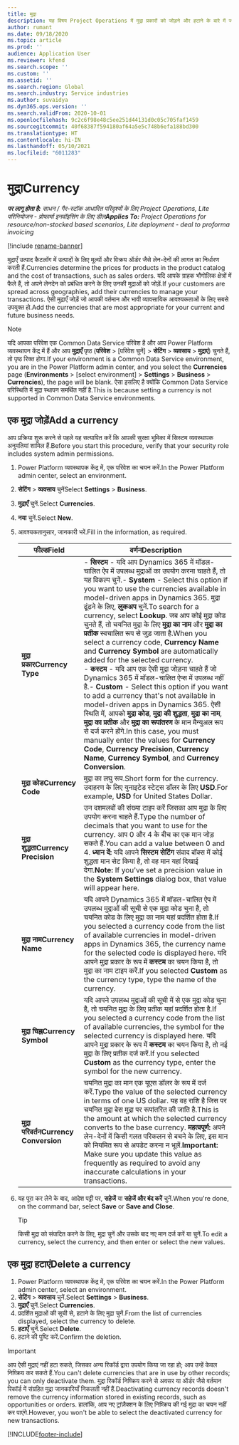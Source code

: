 ```yaml
---
title: मुद्रा
description: यह विषय Project Operations में मुद्रा प्रकारों को जोड़ने और हटाने के बारे में जानकारी देता है.
author: rumant
ms.date: 09/18/2020
ms.topic: article
ms.prod: ''
audience: Application User
ms.reviewer: kfend
ms.search.scope: ''
ms.custom: ''
ms.assetid: ''
ms.search.region: Global
ms.search.industry: Service industries
ms.author: suvaidya
ms.dyn365.ops.version: ''
ms.search.validFrom: 2020-10-01
ms.openlocfilehash: 9c2c6f98e48c5ee251d44131d0c05c705faf1459
ms.sourcegitcommit: 40f68387f594180af64a5e5c748b6efa188bd300
ms.translationtype: HT
ms.contentlocale: hi-IN
ms.lasthandoff: 05/10/2021
ms.locfileid: "6011283"
---
```

# <a name="currency"></a><span data-ttu-id="34f30-103">मुद्रा</span><span class="sxs-lookup"><span data-stu-id="34f30-103">Currency</span></span>

<span data-ttu-id="34f30-104">_**पर लागू होता है:** साधन / गैर-स्टॉक आधारित परिदृश्यों के लिए Project Operations, Lite परिनियोजन - प्रोफार्मा इनवॉइसिंग के लिए डील_</span><span class="sxs-lookup"><span data-stu-id="34f30-104">_**Applies To:** Project Operations for resource/non-stocked based scenarios, Lite deployment - deal to proforma invoicing_</span></span>

[!include [rename-banner](~/includes/cc-data-platform-banner.md)]

<span data-ttu-id="34f30-105">मुद्राएँ उत्पाद कैटलॉग में उत्पादों के लिए मूल्यों और विक्रय ऑर्डर जैसे लेन-देनों की लागत का निर्धारण करती हैं.</span><span class="sxs-lookup"><span data-stu-id="34f30-105">Currencies determine the prices for products in the product catalog and the cost of transactions, such as sales orders.</span></span> <span data-ttu-id="34f30-106">यदि आपके ग्राहक भौगोलिक क्षेत्रों में फैले हैं, तो अपने लेनदेन को प्रबंधित करने के लिए उनकी मुद्राओं को जोड़ें.</span><span class="sxs-lookup"><span data-stu-id="34f30-106">If your customers are spread across geographies, add their currencies to manage your transactions.</span></span> <span data-ttu-id="34f30-107">ऐसी मुद्राएँ जोड़ें जो आपकी वर्तमान और भावी व्यावसायिक आवश्यकताओं के लिए सबसे उपयुक्त हो.</span><span class="sxs-lookup"><span data-stu-id="34f30-107">Add the currencies that are most appropriate for your current and future business needs.</span></span>  

> [!NOTE]
> <span data-ttu-id="34f30-108">यदि आपका परिवेश एक Common Data Service परिवेश है और आप Power Platform व्यवस्थापन केंद्र में हैं और आप **मुद्राएँ** पृष्ठ (**परिवेश** > [परिवेश चुनें] > **सेटिंग** > **व्यवसाय** > **मुद्राएं**) चुनते हैं, तो पृष्ठ रिक्त होगा.</span><span class="sxs-lookup"><span data-stu-id="34f30-108">If your environment is a Common Data Service environment, you are in the Power Platform admin center, and you select the **Currencies** page (**Environments** > [select environment] > **Settings** > **Business** > **Currencies**), the page will be blank.</span></span> <span data-ttu-id="34f30-109">ऐसा इसलिए है क्योंकि Common Data Service परिस्थिति में मुद्रा स्थापन समर्थित नहीं है.</span><span class="sxs-lookup"><span data-stu-id="34f30-109">This is because setting a currency is not supported in Common Data Service environments.</span></span>

## <a name="add-a-currency"></a><span data-ttu-id="34f30-110">एक मुद्रा जोड़ें</span><span class="sxs-lookup"><span data-stu-id="34f30-110">Add a currency</span></span>  
<span data-ttu-id="34f30-111">आप प्रक्रिया शुरू करने से पहले यह सत्यापित करें कि आपकी सुरक्षा भूमिका में सिस्टम व्यवस्थापक अनुमतियां शामिल हैं.</span><span class="sxs-lookup"><span data-stu-id="34f30-111">Before you start this procedure, verify that your security role includes system admin permissions.</span></span> 

1. <span data-ttu-id="34f30-112">Power Platform व्यवस्थापक केंद्र में, एक परिवेश का चयन करें.</span><span class="sxs-lookup"><span data-stu-id="34f30-112">In the Power Platform admin center, select an environment.</span></span> 
2. <span data-ttu-id="34f30-113">**सेटिंग** > **व्यवसाय** चुनें</span><span class="sxs-lookup"><span data-stu-id="34f30-113">Select **Settings** > **Business**.</span></span>
3. <span data-ttu-id="34f30-114">**मुद्राएँ** चुनें.</span><span class="sxs-lookup"><span data-stu-id="34f30-114">Select **Currencies**.</span></span>  
4. <span data-ttu-id="34f30-115">**नया** चुनें.</span><span class="sxs-lookup"><span data-stu-id="34f30-115">Select **New**.</span></span>  
5. <span data-ttu-id="34f30-116">आवश्यकतानुसार, जानकारी भरें.</span><span class="sxs-lookup"><span data-stu-id="34f30-116">Fill in the information, as required.</span></span>  


   |          <span data-ttu-id="34f30-117">फील्ड</span><span class="sxs-lookup"><span data-stu-id="34f30-117">Field</span></span>          |                                                                                                                                                                                                                                                                                                                                                                            <span data-ttu-id="34f30-118">वर्णन</span><span class="sxs-lookup"><span data-stu-id="34f30-118">Description</span></span>                                                                                                                                                                                                                                                                                                                                                                            |
   |-------------------------|-------------------------------------------------------------------------------------------------------------------------------------------------------------------------------------------------------------------------------------------------------------------------------------------------------------------------------------------------------------------------------------------------------------------------------------------------------------------------------------------------------------------------------------------------------------------------------------------------------------------------------------------------------------------------------------------------------------------------------------------------------------------|
   |    <span data-ttu-id="34f30-119">**मुद्रा प्रकार**</span><span class="sxs-lookup"><span data-stu-id="34f30-119">**Currency Type**</span></span>    | <span data-ttu-id="34f30-120">- **सिस्टम** - यदि आप Dynamics 365 में मॉडल-चालित ऐप में उपलब्ध मुद्राओं का उपयोग करना चाहते हैं, तो यह विकल्प चुनें.</span><span class="sxs-lookup"><span data-stu-id="34f30-120">- **System** - Select this option if you want to use the currencies available in model-driven apps in Dynamics 365.</span></span> <span data-ttu-id="34f30-121">मुद्रा ढूंढने के लिए, **लुकअप** चुनें.</span><span class="sxs-lookup"><span data-stu-id="34f30-121">To search for a currency,  select **Lookup**.</span></span> <span data-ttu-id="34f30-122">जब आप कोई मुद्रा कोड चुनते हैं, तो चयनित मुद्रा के लिए **मुद्रा का नाम** और **मुद्रा का प्रतीक** स्वचालित रूप से जुड़ जाता है.</span><span class="sxs-lookup"><span data-stu-id="34f30-122">When you select a currency code, **Currency Name** and **Currency Symbol** are automatically added for the selected currency.</span></span><br /><span data-ttu-id="34f30-123">- **कस्टम** - यदि आप एक ऐसी मुद्रा जोड़ना चाहते हैं जो Dynamics 365 में मॉडल-चालित ऐप्स में उपलब्ध नहीं है.</span><span class="sxs-lookup"><span data-stu-id="34f30-123">- **Custom** - Select this option if you want to add a currency that's not available in model-driven apps in Dynamics 365.</span></span> <span data-ttu-id="34f30-124">ऐसी स्थिति में, आपको **मुद्रा कोड**, **मुद्रा की शुद्धता**, **मुद्रा का नाम**, **मुद्रा का प्रतीक** और **मुद्रा का रूपांतरण** के मान मैन्युअल रूप से दर्ज करने होंगे.</span><span class="sxs-lookup"><span data-stu-id="34f30-124">In this case, you must manually enter the values for **Currency Code**, **Currency Precision**, **Currency Name**, **Currency Symbol**, and **Currency Conversion**.</span></span> |
   |    <span data-ttu-id="34f30-125">**मुद्रा कोड**</span><span class="sxs-lookup"><span data-stu-id="34f30-125">**Currency Code**</span></span>    |                                                                                                                                                                                                                                                                                                                                            <span data-ttu-id="34f30-126">मुद्रा का लघु रूप.</span><span class="sxs-lookup"><span data-stu-id="34f30-126">Short form for the currency.</span></span> <span data-ttu-id="34f30-127">उदाहरण के लिए युनाइटेड स्टेट्स डॉलर के लिए **USD**.</span><span class="sxs-lookup"><span data-stu-id="34f30-127">For example, **USD** for United States Dollar.</span></span>                                                                                                                                                                                                                                                                                                                                            |
   | <span data-ttu-id="34f30-128">**मुद्रा शुद्धता**</span><span class="sxs-lookup"><span data-stu-id="34f30-128">**Currency Precision**</span></span>  |                                                                                                                                                                                  <span data-ttu-id="34f30-129">उन दशमलवों की संख्या टाइप करें जिसका आप मुद्रा के लिए उपयोग करना चाहते हैं.</span><span class="sxs-lookup"><span data-stu-id="34f30-129">Type the number of decimals that you want to use for the currency.</span></span>  <span data-ttu-id="34f30-130">आप 0 और 4 के बीच का एक मान जोड़ सकते हैं.</span><span class="sxs-lookup"><span data-stu-id="34f30-130">You can add a value between 0 and 4.</span></span> <span data-ttu-id="34f30-131">**ध्यान दें:**  यदि आपने **सिस्टम सेटिंग** संवाद बॉक्स में कोई शुद्धता मान सेट किया है, तो वह मान यहां दिखाई देगा.</span><span class="sxs-lookup"><span data-stu-id="34f30-131">**Note:**  If you've set a precision value in the **System Settings** dialog box, that value will appear here.</span></span>                                                                                                                                                                                  |
   |    <span data-ttu-id="34f30-132">**मुद्रा नाम**</span><span class="sxs-lookup"><span data-stu-id="34f30-132">**Currency Name**</span></span>    |                                                                                                                                                                                                                                         <span data-ttu-id="34f30-133">यदि आपने Dynamics 365 में मॉडल-चालित ऐप में उपलब्ध मुद्राओं की सूची से एक मुद्रा कोड चुना है, तो चयनित कोड के लिए मुद्रा का नाम यहां प्रदर्शित होता है.</span><span class="sxs-lookup"><span data-stu-id="34f30-133">If you selected a currency code from the list of available currencies in model-driven apps in Dynamics 365, the currency name for the selected code is displayed here.</span></span> <span data-ttu-id="34f30-134">यदि आपने मुद्रा प्रकार के रूप में **कस्टम** का चयन किया है, तो मुद्रा का नाम टाइप करें.</span><span class="sxs-lookup"><span data-stu-id="34f30-134">If you selected **Custom** as the currency type, type the name of the currency.</span></span>                                                                                                                                                                                                                                          |
   |   <span data-ttu-id="34f30-135">**मुद्रा चिह्न**</span><span class="sxs-lookup"><span data-stu-id="34f30-135">**Currency Symbol**</span></span>   |                                                                                                                                                                                                                                                                      <span data-ttu-id="34f30-136">यदि आपने उपलब्ध मुद्राओं की सूची में से एक मुद्रा कोड चुना है, तो चयनित मुद्रा के लिए प्रतीक यहां प्रदर्शित होता है.</span><span class="sxs-lookup"><span data-stu-id="34f30-136">If you selected a currency code from the list of available currencies, the symbol for the selected currency is displayed here.</span></span> <span data-ttu-id="34f30-137">यदि आपने मुद्रा प्रकार के रूप में **कस्टम** का चयन किया है, तो नई मुद्रा के लिए प्रतीक दर्ज करें.</span><span class="sxs-lookup"><span data-stu-id="34f30-137">If you selected **Custom** as the currency type, enter the symbol for the new currency.</span></span>                                                                                                                                                                                                                                                                       |
   | <span data-ttu-id="34f30-138">**मुद्रा परिवर्तन**</span><span class="sxs-lookup"><span data-stu-id="34f30-138">**Currency Conversion**</span></span> |                                                                                                                                                                                                                                     <span data-ttu-id="34f30-139">चयनित मुद्रा का मान एक यूएस डॉलर के रूप में दर्ज करें.</span><span class="sxs-lookup"><span data-stu-id="34f30-139">Type the value of the selected currency in terms of one US dollar.</span></span> <span data-ttu-id="34f30-140">यह वह राशि है जिस पर चयनित मुद्रा बेस मुद्रा पर रूपांतरित की जाति है.</span><span class="sxs-lookup"><span data-stu-id="34f30-140">This is the amount at which the selected currency converts to the base currency.</span></span> <span data-ttu-id="34f30-141">**महत्वपूर्ण:**  अपने लेन-देनों में किसी गलत परिकलन से बचने के लिए, इस मान को नियमित रूप से अपडेट करना न भूलें.</span><span class="sxs-lookup"><span data-stu-id="34f30-141">**Important:**  Make sure you update this value as frequently as required to avoid any inaccurate calculations in your transactions.</span></span>                                                                                                                                                                                                                                      |


6. <span data-ttu-id="34f30-142">यह पूरा कर लेने के बाद, आदेश पट्टी पर, **सहेजें** या **सहेजें और बंद करें** चुनें.</span><span class="sxs-lookup"><span data-stu-id="34f30-142">When you're done, on the command bar, select **Save** or **Save and Close**.</span></span>  

   > [!TIP]
   >  <span data-ttu-id="34f30-143">किसी मुद्रा को संपादित करने के लिए, मुद्रा चुनें और उसके बाद नए मान दर्ज करें या चुनें.</span><span class="sxs-lookup"><span data-stu-id="34f30-143">To edit a currency, select the currency, and then enter or select the new values.</span></span>  

## <a name="delete-a-currency"></a><span data-ttu-id="34f30-144">एक मुद्रा हटाएं</span><span class="sxs-lookup"><span data-stu-id="34f30-144">Delete a currency</span></span>  

1. <span data-ttu-id="34f30-145">Power Platform व्यवस्थापक केंद्र में, एक परिवेश का चयन करें.</span><span class="sxs-lookup"><span data-stu-id="34f30-145">In the Power Platform admin center, select an environment.</span></span> 
2. <span data-ttu-id="34f30-146">**सेटिंग** > **व्यवसाय** चुनें.</span><span class="sxs-lookup"><span data-stu-id="34f30-146">Select **Settings** > **Business**.</span></span>
3. <span data-ttu-id="34f30-147">**मुद्राएँ** चुनें.</span><span class="sxs-lookup"><span data-stu-id="34f30-147">Select **Currencies**.</span></span>  
4. <span data-ttu-id="34f30-148">प्रदर्शित मुद्राओं की सूची से, हटाने के लिए मुद्रा चुनें.</span><span class="sxs-lookup"><span data-stu-id="34f30-148">From the list of currencies displayed, select the currency to delete.</span></span>  
5. <span data-ttu-id="34f30-149">**हटाएँ** चुनें.</span><span class="sxs-lookup"><span data-stu-id="34f30-149">Select **Delete**.</span></span>  
6. <span data-ttu-id="34f30-150">हटाने की पुष्टि करें.</span><span class="sxs-lookup"><span data-stu-id="34f30-150">Confirm the deletion.</span></span>  

> [!IMPORTANT]
>  <span data-ttu-id="34f30-151">आप ऐसी मुद्राएं नहीं हटा सकते, जिसका अन्य रिकॉर्ड द्वारा उपयोग किया जा रहा हो; आप उन्हें केवल निष्क्रिय कर सकते हैं.</span><span class="sxs-lookup"><span data-stu-id="34f30-151">You can't delete currencies that are in use by other records; you can only deactivate them.</span></span> <span data-ttu-id="34f30-152">मुद्रा रिकॉर्ड निष्क्रिय करने से अवसर या ऑर्डर जैसे वर्तमान रिकॉर्ड में संग्रहित मुद्रा जानकारियाँ निकलती नहीं हैं.</span><span class="sxs-lookup"><span data-stu-id="34f30-152">Deactivating currency records doesn't remove the currency information stored in existing records, such as opportunities or orders.</span></span> <span data-ttu-id="34f30-153">हालांकि, आप नए ट्रांज़ैक्शन के लिए निष्क्रिय की गई मुद्रा का चयन नहीं कर पाएंगे.</span><span class="sxs-lookup"><span data-stu-id="34f30-153">However, you won't be able to select the deactivated currency for new transactions.</span></span>  


[!INCLUDE[footer-include](../includes/footer-banner.md)]